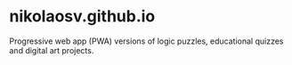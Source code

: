# nikolaosv.github.io
Progressive web app (PWA) versions of logic puzzles, educational quizzes and digital art projects.